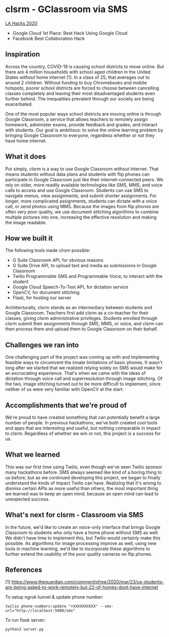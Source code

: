 # clsrm - GClassroom via SMS
[LA Hacks 2020](https://devpost.com/software/clsrm-google-classroom-via-sms)
  - Google Cloud 1st Place: Best Hack Using Google Cloud
  - Facebook Best Collaboration Hack

## Inspiration
Across the country, COVID-19 is causing school districts to move online. But there are 4 million households with school aged children in the United States *without* home internet [1]. In a class of 25, that averages out to around 2 children. Without funding to buy Chromebooks and mobile hotspots, poorer school districts are forced to choose between cancelling classes completely and leaving their most disadvantaged students even further behind. The inequalities prevalent through our society are being exacerbated. 

One of the most popular ways school districts are moving online is through Google Classroom, a service that allows teachers to remotely assign homework, administer exams, provide feedback and grades, and interact with students. Our goal is ambitious: to solve the online learning problem by bringing Google Classroom to everyone, regardless whether or not they have home internet.

## What it does

Put simply, clsrm is a way to use Google Classroom without Internet. That means students without data plans and students with flip phones can participate in Google Classroom just like their internet-connected peers. We rely on older, more readily available technologies like SMS, MMS, and voice calls to access and use Google Classroom. Students can use SMS to navigate menus, view assignments, and submit shorter assignments. For longer, more complicated assignments, students can dictate with a voice call, or send photos using MMS. Because the images from flip phones are often very poor quality, we use document stitching algorithms to combine multiple pictures into one, increasing the effective resolution and making the image readable.

## How we built it

The following tools made clrsm possible:
* G Suite Classroom API, for obvious reasons
* G Suite Drive API, to upload text and media as submissions in Google Classroom
* Twilio Programmable SMS and Programmable Voice, to interact with the student
* Google Cloud Speech-To-Text API, for dictation service
* OpenCV, for document stitching
* Flask, for hosting our server

Architecturally, clsrm stands as an intermediary between students and Google Classroom. Teachers first add clsrm as a co-teacher for their classes, giving clsrm administrative privileges. Students enrolled through clsrm submit their assignments through SMS, MMS, or voice, and clsrm can then process them and upload them to Google Classroom on their behalf.

## Challenges we ran into

One challenging part of the project was coming up with and implementing feasible ways to circumvent the innate limitations of basic phones. It wasn't long after we started that we realized relying solely on SMS would make for an excruciating experience. That's when we came with the ideas of dictation through voice call and superresolution through image stitching. Of the two, image stitching turned out to be more difficult to implement, since neither of us were very familiar with OpenCV at the start.

## Accomplishments that we're proud of

We're proud to have created something that can potentially benefit a large number of people. In previous hackathons, we've both created cool tools and apps that are interesting and useful, but nothing comparable in impact to clsrm. Regardless of whether we win or not, this project is a success for us.

## What we learned

This was our first time using Twilio, even though we've seen Twilio sponsor many hackathons before. SMS always seemed like kind of a boring thing to us before, but as we continued developing this project, we began to finally understand the kinds of impact Twilio can have. Realizing that it's wrong to dismiss certain APIs as more useful than others, the most important thing we learned was to keep an open mind, because an open mind can lead to unexpected success.

## What's next for clsrm - Classroom via SMS
In the future, we'd like to create an voice-only interface that brings Google Classroom to students who only have a home phone without SMS as well. We didn't have time to implement this, but Twilio would certainly make this possible. As algorithms for image processing improve as well, using new tools in machine learning, we'd like to incorporate these algorithms to further extend the usability of the poor quality cameras on flip phones. 

## References
[1] https://www.theguardian.com/commentisfree/2020/mar/23/us-students-are-being-asked-to-work-remotely-but-22-of-homes-dont-have-internet

To setup ngrok tunnel & update phone number:
```
twilio phone-numbers:update "+XXXXXXXXXX" --sms-url="http://localhost:5000/sms"
```

To run flask server:
```
python3 server.py
```

